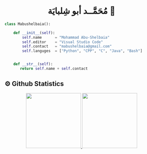 <h1 align="center">
  <b> مُحَمَّــد أبو شِلبايَة 👋</b>
</h1>



```py
class Mabushelbaia():

    def __init__(self):
        self.name      = "Mohammad Abu-Shelbaia"
        self.editor    = "Visual Studio Code"
        self.contact   = "mabushelbaia@gmail.com"
        self.languges  = ["Python", "CPP", "C", "Java", "Bash"]


    def __str__(self):
       return self.name + self.contact
```

## ⚙️ Github Statistics
<p align="center">
<a href="https://github.com/mabushelbaia">
  <img height="180em" src="https://github-readme-stats.vercel.app/api?username=mabushelbaia&theme=dark &show_icons=true&include_all_commits=true"/>
  <img height="180em" src="https://github-readme-stats.vercel.app/api/top-langs/?username=mabushelbaia&layout=compact&theme=dark &langs_count=8"/>
</a>
</p>

